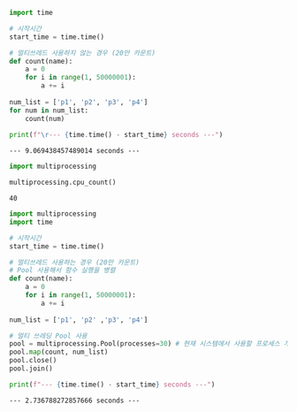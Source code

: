```python
import time

# 시작시간
start_time = time.time()

# 멀티쓰레드 사용하지 않는 경우 (20만 카운트)
def count(name):
    a = 0
    for i in range(1, 50000001):
        a += i
        
num_list = ['p1', 'p2', 'p3', 'p4']
for num in num_list:
    count(num)
    
print(f"\r--- {time.time() - start_time} seconds ---")
```

    --- 9.069438457489014 seconds ---



```python
import multiprocessing

multiprocessing.cpu_count()
```




    40




```python
import multiprocessing
import time

# 시작시간
start_time = time.time()

# 멀티쓰레드 사용하는 경우 (20만 카운트)
# Pool 사용해서 함수 실행을 병렬
def count(name):
    a = 0
    for i in range(1, 50000001):
        a += i
        
num_list = ['p1', 'p2' ,'p3', 'p4']

# 멀티 쓰레딩 Pool 사용
pool = multiprocessing.Pool(processes=30) # 현재 시스템에서 사용할 프로세스 개수
pool.map(count, num_list)
pool.close()
pool.join()

print(f"--- {time.time() - start_time} seconds ---")
```

    --- 2.736788272857666 seconds ---
